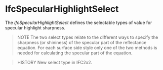 # IfcSpecularHighlightSelect

The _IfcSpecularHighlightSelect_ defines the selectable types of value for specular highlight sharpness.

> NOTE The two select types relate to the different ways to specify the sharpness (or shininess) of the specular part of the reflectance equation. For each surface side style only one of the two methods is needed for calculating the specular part of the equation.

> HISTORY New select type in IFC2x2.
